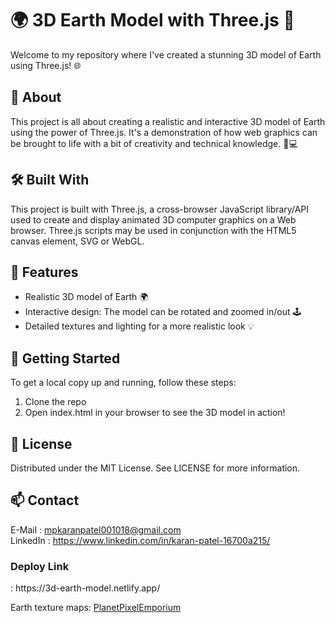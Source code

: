 # 🌍 3D Earth Model with Three.js 🚀

Welcome to my repository where I've created a stunning 3D model of Earth using Three.js! 🌐

## 📖 About

This project is all about creating a realistic and interactive 3D model of Earth using the power of Three.js. It's a demonstration of how web graphics can be brought to life with a bit of creativity and technical knowledge. 🎨💻

## 🛠️ Built With

This project is built with Three.js, a cross-browser JavaScript library/API used to create and display animated 3D computer graphics on a Web browser. Three.js scripts may be used in conjunction with the HTML5 canvas element, SVG or WebGL. 

## 🌟 Features

- Realistic 3D model of Earth 🌍
- Interactive design: The model can be rotated and zoomed in/out 🕹️
- Detailed textures and lighting for a more realistic look 💡

## 🚀 Getting Started

To get a local copy up and running, follow these steps:

1. Clone the repo
2. Open index.html in your browser to see the 3D model in action!

## 📝 License

Distributed under the MIT License. See LICENSE for more information.

## 📫 Contact

E-Mail : mpkaranpatel001018@gmail.com<br>
LinkedIn : https://www.linkedin.com/in/karan-patel-16700a215/

<h3>Deploy Link</h3> : https://3d-earth-model.netlify.app/


Earth texture maps: [PlanetPixelEmporium](https://planetpixelemporium.com/earth.html)
